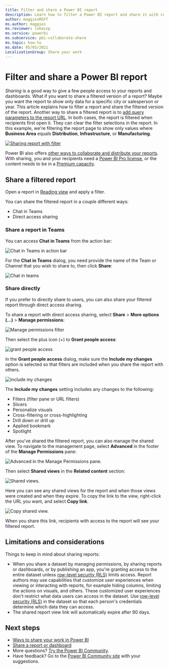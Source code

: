 ```yaml
---
title: Filter and share a Power BI report
description: Learn how to filter a Power BI report and share it with coworkers in your organization.
author: maggiesMSFT
ms.author: maggies
ms.reviewer: lukaszp
ms.service: powerbi
ms.subservice: pbi-collaborate-share
ms.topic: how-to
ms.date: 05/03/2021
LocalizationGroup: Share your work
---
```

# Filter and share a Power BI report
*Sharing* is a good way to give a few people access to your reports and dashboards. What if you want to share a filtered version of a report? Maybe you want the report to show only data for a specific city or salesperson or year. This article explains how to filter a report and share the filtered version of the report. Another way to share a filtered report is to [add query parameters to the report URL](service-url-filters.md). In both cases, the report is filtered when recipients first open it. They can clear the filter selections in the report. In this example, we're filtering the report page to show only values where **Business Area** equals **Distribution**, **Infrastructure**, or **Manufacturing**.

[![Sharing report with filter](media/service-share-reports/share-report-with-filter.png)](media/service-share-reports/share-report-with-filter-expanded.png#lightbox)

Power BI also offers [other ways to collaborate and distribute your reports](service-how-to-collaborate-distribute-dashboards-reports.md). With sharing, you and your recipients need a [Power BI Pro license](../fundamentals/service-features-license-type.md), or the content needs to be in a [Premium capacity](../admin/service-premium-what-is.md). 

## Share a filtered report

Open a report in [Reading view](../consumer/end-user-reading-view.md) and apply a filter.

You can share the filtered report in a couple different ways: 
* Chat in Teams
* Direct access sharing

### Share a report in Teams

You can access **Chat in Teams** from the action bar: 

![Chat in Teams in action bar](media/service-share-reports/power-bi-chat-teams-action-bar.png)

For the **Chat in Teams** dialog, you need provide the name of the Team or Channel that you wish to share to, then click **Share**:

![Chat in teams](media/service-share-reports/power-bi-share-teams-dialog.png)

### Share directly

If you prefer to directly share to users, you can also share your filtered report through direct access sharing. 

To share a report with direct access sharing, select **Share** > **More options (...)** > **Manage permissions**: 

![Manage permissions filter](media/service-share-reports/manage-permissions-filter.png)

Then select the plus icon (+) to **Grant people access**:

![grant people access](media/service-share-reports/grant-people-access.png)

In the **Grant people access** dialog, make sure the **Include my changes** option is selected so that filters are included when you share the report with others.

![include my changes](media/service-share-reports/include-my-changes.png)

The **Include my changes** setting includes any changes to the following:
- Filters (filter pane or URL filters)
- Slicers
- Personalize visuals
- Cross-filtering or cross-highlighting
- Drill down or drill up
- Applied bookmark
- Spotlight

After you've shared the filtered report, you can also manage the shared view. 
To navigate to the management page, select **Advanced** in the footer of the **Manage Permissions** pane:

![Advanced in the Manage Permissions pane.](media/service-share-reports/advanced-direct-access.png)

Then select **Shared views** in the **Related content** section: 

![Shared views.](media/service-share-reports/power-bi-shared-view.png)

Here you can see any shared views for the report and when those views were created and when they expire. To copy the link to the view, right-click the URL you want, and select **Copy link**.

![Copy shared view.](media/service-share-reports/power-bi-copy-shared-view.png)

When you share this link, recipients with access to the report will see your filtered report.

## Limitations and considerations
Things to keep in mind about sharing reports:

* When you share a dataset by managing permissions, by sharing reports or dashboards, or by publishing an app, you're granting access to the entire dataset unless [row-level security (RLS)](../admin/service-admin-rls.md) limits access. Report authors may use capabilities that customize user experiences when viewing or interacting with reports, for example hiding columns, limiting the actions on visuals, and others. These customized user experiences don't restrict what data users can access in the dataset. Use [row-level security (RLS)](../admin/service-admin-rls.md) in the dataset so that each person's credentials determine which data they can access.
* The shared report view link will automatically expire after 90 days.


## Next steps
* [Ways to share your work in Power BI](service-how-to-collaborate-distribute-dashboards-reports.md)
* [Share a report or dashboard](service-share-dashboards.md)
* More questions? [Try the Power BI Community](https://community.powerbi.com/).
* Have feedback? Go to the [Power BI Community site](https://community.powerbi.com/) with your suggestions.
